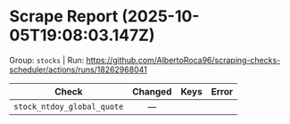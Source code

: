 # Scrape Report (2025-10-05T19:08:03.147Z)

Group: `stocks`  |  Run: https://github.com/AlbertoRoca96/scraping-checks-scheduler/actions/runs/18262968041

| Check | Changed | Keys | Error |
|---|:---:|:--|:--|
| `stock_ntdoy_global_quote` | — |  |  |
